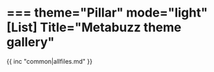 ===
theme="Pillar"
mode="light"
[List]
Title="Metabuzz theme gallery"
===

{{ inc "common|allfiles.md" }}

